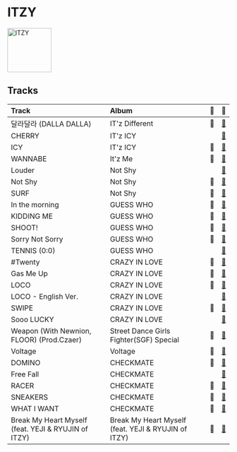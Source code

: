 
# ITZY


<img src="https://i.scdn.co/image/ab6761610000e5ebaa28abbc6d04ccd22c8ae3b5" alt="ITZY" width="100" />

## Tracks

| Track                                               | Album                                               | 💚   | 🔗                                                          |
|:----------------------------------------------------|:----------------------------------------------------|:----|:-----------------------------------------------------------|
| 달라달라 (DALLA DALLA)                                  | IT'z Different                                      | 💚   | [🔗](https://open.spotify.com/track/0GU5GuJQQEnnREO2FxnVPT) |
| CHERRY                                              | IT'z ICY                                            |     | [🔗](https://open.spotify.com/track/3Ef2Sr4U0oehtcozO23yUN) |
| ICY                                                 | IT'z ICY                                            | 💚   | [🔗](https://open.spotify.com/track/7zFBtYAVURF3bUVqEQ6UUu) |
| WANNABE                                             | It'z Me                                             | 💚   | [🔗](https://open.spotify.com/track/6tCssnvTUREcperDOUTqvA) |
| Louder                                              | Not Shy                                             |     | [🔗](https://open.spotify.com/track/39pv61XfYr9MUwsYkx30aQ) |
| Not Shy                                             | Not Shy                                             | 💚   | [🔗](https://open.spotify.com/track/4ecVWqbtW6phQGpZMAyqIU) |
| SURF                                                | Not Shy                                             | 💚   | [🔗](https://open.spotify.com/track/5rAjh9qDtJalKfwgxNk2vt) |
| In the morning                                      | GUESS WHO                                           | 💚   | [🔗](https://open.spotify.com/track/2QdH0rKlV3d9Y6lWzcnlBH) |
| KIDDING ME                                          | GUESS WHO                                           | 💚   | [🔗](https://open.spotify.com/track/3aGqHdZJusdhT3ZzfLRnO7) |
| SHOOT!                                              | GUESS WHO                                           | 💚   | [🔗](https://open.spotify.com/track/11RRkvXd7FvwxLWvtuBIR1) |
| Sorry Not Sorry                                     | GUESS WHO                                           | 💚   | [🔗](https://open.spotify.com/track/4BV9bZOeH869aewS9lwTtM) |
| TENNIS (0:0)                                        | GUESS WHO                                           |     | [🔗](https://open.spotify.com/track/1e8PJyZMP4Kx2lGbb7t4ng) |
| #Twenty                                             | CRAZY IN LOVE                                       | 💚   | [🔗](https://open.spotify.com/track/0deWmYkaZHaElUm15oVXkE) |
| Gas Me Up                                           | CRAZY IN LOVE                                       | 💚   | [🔗](https://open.spotify.com/track/3RCMSJIlIZkvJP4LFGtOtu) |
| LOCO                                                | CRAZY IN LOVE                                       | 💚   | [🔗](https://open.spotify.com/track/56Yxkm62GtEpnPyG7TvwLY) |
| LOCO - English Ver.                                 | CRAZY IN LOVE                                       |     | [🔗](https://open.spotify.com/track/0QPYsEvaoEJzZLSF5Cq390) |
| SWIPE                                               | CRAZY IN LOVE                                       | 💚   | [🔗](https://open.spotify.com/track/5au5BF6e1TgZFrdoAz9p6x) |
| Sooo LUCKY                                          | CRAZY IN LOVE                                       |     | [🔗](https://open.spotify.com/track/6zqZfHvp3f9r4AF6G7Nhgl) |
| Weapon (With Newnion, FLOOR) (Prod.Czaer)           | Street Dance Girls Fighter(SGF) Special             | 💚   | [🔗](https://open.spotify.com/track/6poVmpGU3y3jj1Z9xbbbH4) |
| Voltage                                             | Voltage                                             | 💚   | [🔗](https://open.spotify.com/track/7e65OAe9L0xWPSHDiahjQe) |
| DOMINO                                              | CHECKMATE                                           | 💚   | [🔗](https://open.spotify.com/track/2Yi1F6c06h8HY5ZIvNRogo) |
| Free Fall                                           | CHECKMATE                                           |     | [🔗](https://open.spotify.com/track/3bW8vRr2qQwtmz46OEPZKk) |
| RACER                                               | CHECKMATE                                           | 💚   | [🔗](https://open.spotify.com/track/5v15IF9D4nKZbto4US7Ar1) |
| SNEAKERS                                            | CHECKMATE                                           | 💚   | [🔗](https://open.spotify.com/track/2WoluqyWzsgRmFCeHeGlnm) |
| WHAT I WANT                                         | CHECKMATE                                           | 💚   | [🔗](https://open.spotify.com/track/28E5sYRuv2gpZPEdNAwMkE) |
| Break My Heart Myself (feat. YEJI & RYUJIN of ITZY) | Break My Heart Myself (feat. YEJI & RYUJIN of ITZY) | 💚   | [🔗](https://open.spotify.com/track/5Av4jZOAbtY8STz7KPsNDB) |